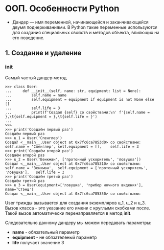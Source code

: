# ООП. Особенности Python

- Дандер — имя переменной, начинающейся и заканчивающейся двумя
подчеркиваниями. В Python такие переменные используются для создания
специальных свойств и методов объекта, влияющих на его поведение.

## 1. Создание и удаление

### __init__

Самый частый дандер метод

```
>>> class User:
...     def __init__(self, name: str, equipment: list = None):
...         self.name = name
...         self.equipment = equipment if equipment is not None else []
...         self.life = 3
...         print(f'Создал {self} со свойствами:\n' f'{self.name = },\t{self.equipment = },\t{self.life = }')
... 
>>> 
>>> print('Создаём первый раз')
Создаём первый раз
>>> u_1 = User('Спенглер')
Создал <__main__.User object at 0x7fc6ca7853d0> со свойствами:
self.name = 'Спенглер',	self.equipment = [],	self.life = 3
>>> print('Создаём второй раз')
Создаём второй раз
>>> u_2 = User('Венкман', ['протонный ускоритель', 'ловушка'])
Создал <__main__.User object at 0x7fc6ca785310> со свойствами:
self.name = 'Венкман',	self.equipment = ['протонный ускоритель', 'ловушка'],	self.life = 3
>>> print('Создаём третий раз')
Создаём третий раз
>>> u_3 = User(equipment=['ловушка', 'прибор ночного видения'], name='Стэнц')
Создал <__main__.User object at 0x7fc6ca785350> со свойствами:
```

User трижды вызывается для создания экземпляров u_1, u_2 и u_3. 
Вызов класса - это указание его имени с круглыми скобками после. Такой вызов автоматически перенаправляется в метод __init__. 

Следовательно данному дандеру мы можем передавать параметры:

- **name** - обязательный параметр
- **equipment** - не обязателеный параметр
- **life** получает значение 3